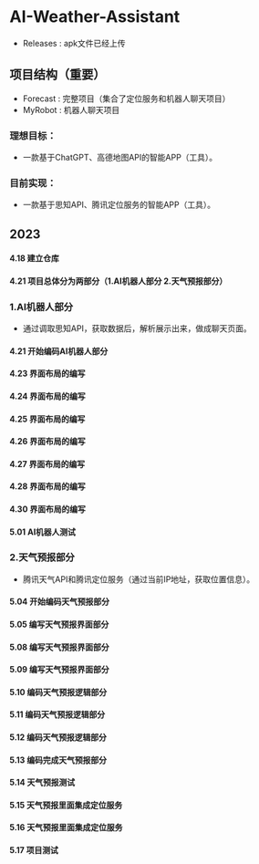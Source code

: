 # AI-Weather-Assistant

+ Releases : apk文件已经上传

## 项目结构（重要）
+ Forecast : 完整项目（集合了定位服务和机器人聊天项目）
+ MyRobot  : 机器人聊天项目
### 理想目标：
+ 一款基于ChatGPT、高德地图API的智能APP（工具）。
### 目前实现：
+ 一款基于思知API、腾讯定位服务的智能APP（工具）。
## 2023
#### 4.18 建立仓库
#### 4.21 项目总体分为两部分（1.AI机器人部分 2.天气预报部分）
### 1.AI机器人部分
+ 通过调取思知API，获取数据后，解析展示出来，做成聊天页面。
#### 4.21 开始编码AI机器人部分
#### 4.23 界面布局的编写
#### 4.24 界面布局的编写
#### 4.25 界面布局的编写
#### 4.26 界面布局的编写
#### 4.27 界面布局的编写
#### 4.28 界面布局的编写
#### 4.30 界面布局的编写
#### 5.01 AI机器人测试
### 2.天气预报部分
+ 腾讯天气API和腾讯定位服务（通过当前IP地址，获取位置信息）。
#### 5.04 开始编码天气预报部分
#### 5.05 编写天气预报界面部分
#### 5.08 编写天气预报界面部分
#### 5.09 编写天气预报界面部分
#### 5.10 编码天气预报逻辑部分
#### 5.11 编码天气预报逻辑部分
#### 5.12 编码天气预报逻辑部分
#### 5.13 编码完成天气预报部分
#### 5.14 天气预报测试
#### 5.15 天气预报里面集成定位服务
#### 5.16 天气预报里面集成定位服务
#### 5.17 项目测试

